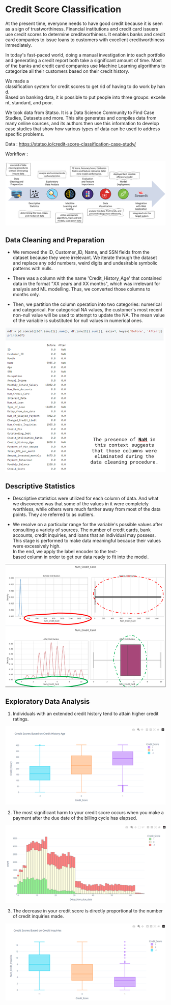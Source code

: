 <p align="center">
  <h1>Credit Score Classification</h1>
</p>

At the present time, everyone needs to have good credit because it is seen as a sign of trustworthiness. Financial institutions and credit card issuers use credit scores to determine creditworthiness. It enables banks and credit card companies to issue loans to customers with excellent creditworthiness immediately. 

In today's fast-paced world, doing a manual investigation into each portfolio and generating a credit report both take a significant amount of time. Most of the banks and credit card companies use Machine Learning algorithms to categorize all their customers based on their credit history.

We made a classification system for credit scores to get rid of having to do work by hand. Based on banking data, it is possible to put people into three groups: excellent, standard, and poor. 

We took data from Statso. It is a Data Science Community to Find Case Studies, Datasets and more. This site generates and compiles data from many online sources, and its authors then use this information to develop case studies that show how various types of data can be used to address specific problems.

Data : https://statso.io/credit-score-classification-case-study/

Workflow :
<p align="center">
  <img src="assests/workflow.png"/>
</p>

## Data Cleaning and Preparation
- We removed the ID, Customer_ID, Name, and SSN fields from the dataset because they were irrelevant. We iterate through the dataset and replace any odd numbers, weird digits and undesirable symbolic patterns with nulls. 

- There was a column with the name 'Credit_History_Age' that contained data in the format "XX years and XX months", which was irrelevant for analysis and ML modelling. Thus, we converted those columns to months only.

- Then, we partition the column operation into two categories: numerical and categorical. For categorical NA values, the customer's most recent non-null value will be used to attempt to update the NA. The mean value of the variable is substituted for null values  in numerical ones.

<p align="center">
  <img src="assests/data_cleaning.png"/>
</p>

## Descriptive Statistics 
- Descriptive statistics were utilized for each column of data. And what we discovered was that some of the values in it were completely worthless, while others were much farther away from most of the data points. They are referred to as outliers.

- We resolve on a particular range for the variable's possible values after consulting a variety of sources. The number of credit cards, bank accounts, credit inquiries, and loans that an individual may possess. This stage is performed to make data meaningful because their values were excessively high. In the end, we apply the label encoder to the text-based column in order to get our data ready to fit into the model.

<p align="center">
  <img src="assests/outliers_handling.png"/>
</p>

## Exploratory Data Analysis

1. Individuals with an extended credit history tend to attain higher credit ratings.
<p align="center">
  <img src="assests/eda1.png"/>
</p>

2. The most significant harm to your credit score occurs when you make a payment after the due date of the billing cycle has elapsed.
<p align="center">
  <img src="assests/eda2.png"/>
</p>

3. The decrease in your credit score is directly proportional to the number of credit inquiries made.
<p align="center">
  <img src="assests/eda3.png"/>
</p>
